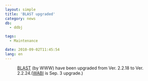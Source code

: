 ```yaml
---
layout: simple
title: 'BLAST upgraded'
category: news
db:
  - ddbj

tags:
  - Maintenance

date: 2010-09-02T11:45:54
lang: en
---
```


<dl>
    <dd><a href="http://blast.ddbj.nig.ac.jp/top-e.html">BLAST</a> (by WWW) have been upgraded from Ver. 2.2.18 to Ver. 2.2.24.(<a href="http://xml.ddbj.nig.ac.jp/wabi/Method?serviceName=Blast&amp;mode=methodList&amp;lang=en">WABI</a> is Sep. 3 upgrade.) </dd>
</dl>
